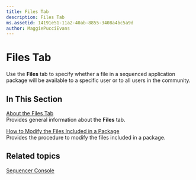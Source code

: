```yaml
---
title: Files Tab
description: Files Tab
ms.assetid: 14191e51-11a2-40ab-8855-3408a4bc5a9d
author: MaggiePucciEvans
---
```


# Files Tab


Use the **Files** tab to specify whether a file in a sequenced application package will be available to a specific user or to all users in the community.

## In This Section


<a href="" id="about-the-files-tab"></a>[About the Files Tab](about-the-files-tab.md)  
Provides general information about the **Files** tab.

<a href="" id="how-to-modify-the-files-included-in-a-package"></a>[How to Modify the Files Included in a Package](how-to-modify-the-files-included-in-a-package.md)  
Provides the procedure to modify the files included in a package.

## Related topics


[Sequencer Console](sequencer-console.md)

 

 





